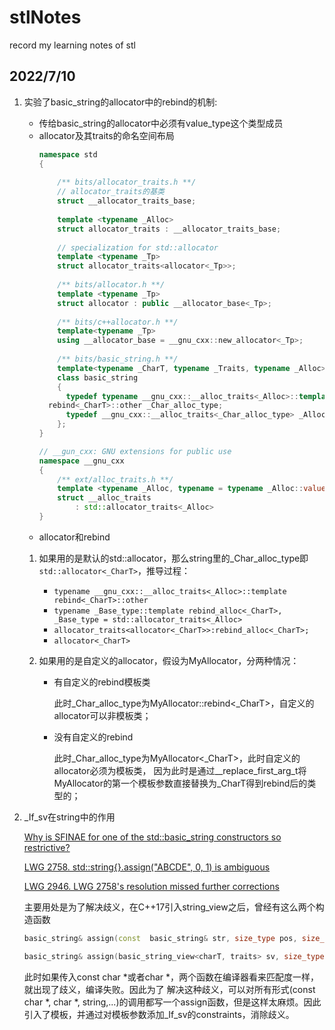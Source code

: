 # stlNotes
record my learning notes of stl

## 2022/7/10

1. 实验了basic_string的allocator中的rebind的机制:
    - 传给basic_string的allocator中必须有value_type这个类型成员
    - allocator及其traits的命名空间布局
      ```c++
      namespace std
      {
          
          /** bits/allocator_traits.h **/
          // allocator_traits的基类
          struct __allocator_traits_base;
          
          template <typename _Alloc>
          struct allocator_traits : __allocator_traits_base;
          
          // specialization for std::allocator
          template <typename _Tp>
          struct allocator_traits<allocator<_Tp>>;
          
          /** bits/allocator.h **/
          template <typename _Tp>
          struct allocator : public __allocator_base<_Tp>;
          
          /** bits/c++allocator.h **/
          template<typename _Tp>
          using __allocator_base = __gnu_cxx::new_allocator<_Tp>;
          
          /** bits/basic_string.h **/
          template<typename _CharT, typename _Traits, typename _Alloc>
          class basic_string
          {
            typedef typename __gnu_cxx::__alloc_traits<_Alloc>::template
        rebind<_CharT>::other _Char_alloc_type;
            typedef __gnu_cxx::__alloc_traits<_Char_alloc_type> _Alloc_traits;
          };
      }
      
      // __gun_cxx: GNU extensions for public use
      namespace __gnu_cxx
      {
          /** ext/alloc_traits.h **/
          template <typename _Alloc, typename = typename _Alloc::value_type>
          struct __alloc_traits
              : std::allocator_traits<_Alloc>
      }
      ```
    - allocator和rebind
    
    1. 如果用的是默认的std::allocator，那么string里的_Char_alloc_type即`std::allocator<_CharT>`，推导过程：
        - `typename __gnu_cxx::__alloc_traits<_Alloc>::template rebind<_CharT>::other`
        - `typename _Base_type::template rebind_alloc<_CharT>, _Base_type = std::allocator_traits<_Alloc>`
        - `allocator_traits<allocator<_CharT>>:rebind_alloc<_CharT>;`
        - `allocator<_CharT>`


    2. 如果用的是自定义的allocator，假设为MyAllocator，分两种情况：
        - 有自定义的rebind模板类
        
          此时_Char_alloc_type为MyAllocator::rebind<_CharT>，自定义的allocator可以非模板类；
        - 没有自定义的rebind
        
          此时_Char_alloc_type为MyAllocator<_CharT>，此时自定义的allocator必须为模板类，
          因为此时是通过__replace_first_arg_t将MyAllocator的第一个模板参数直接替换为_CharT得到rebind后的类型的；

2. _If_sv在string中的作用

    [Why is SFINAE for one of the std::basic_string constructors so restrictive?](https://stackoverflow.com/questions/70591571/why-is-sfinae-for-one-of-the-stdbasic-string-constructors-so-restrictive)

    [LWG 2758. std::string{}.assign("ABCDE", 0, 1) is ambiguous](https://cplusplus.github.io/LWG/lwg-defects.html#2758)

    [LWG 2946. LWG 2758's resolution missed further corrections](https://cplusplus.github.io/LWG/issue2946)

    主要用处是为了解决歧义，在C++17引入string_view之后，曾经有这么两个构造函数
    ```c++
    basic_string& assign(const  basic_string& str, size_type pos, size_type n = npos);

    basic_string& assign(basic_string_view<charT, traits> sv, size_type pos, size_type n = npos);
    ```
    此时如果传入const char *或者char *，两个函数在编译器看来匹配度一样，就出现了歧义，编译失败。因此为了
    解决这种歧义，可以对所有形式(const char *, char *, string,...)的调用都写一个assign函数，但是这样太麻烦。因此引入了模板，并通过对模板参数添加_If_sv的constraints，消除歧义。
